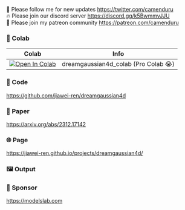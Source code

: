 🐣 Please follow me for new updates https://twitter.com/camenduru <br />
🔥 Please join our discord server https://discord.gg/k5BwmmvJJU <br />
🥳 Please join my patreon community https://patreon.com/camenduru <br />

### 🦒 Colab

| Colab | Info
| --- | --- |
[![Open In Colab](https://colab.research.google.com/assets/colab-badge.svg)](https://colab.research.google.com/github/camenduru/dreamgaussian4d-colab/blob/main/dreamgaussian4d_colab.ipynb) | dreamgaussian4d_colab (Pro Colab 😭)

### 🧬 Code
https://github.com/jiawei-ren/dreamgaussian4d

### 📄 Paper
https://arxiv.org/abs/2312.17142

### 🌐 Page
https://jiawei-ren.github.io/projects/dreamgaussian4d/

### 🖼 Output


### 🏢 Sponsor
https://modelslab.com

